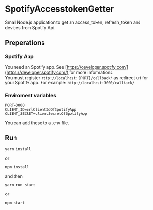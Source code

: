 # SpotifyAccesstokenGetter

Small Node.js application to get an access_token, refresh_token and devices from Spotify Api.

## Preperations

### Spotify App

You need an Spotify app. See [https://developer.spotify.com/](https://developer.spotify.com/) for more informations.  
You must register `http://localhost:{PORT}/callback/` as redirect uri for your Spotify app. For example: `http://localhost:3000/callback/`

### Enviroment variables
```
PORT=3000
CLIENT_ID=urlClientIdOfSpotifyApp
CLIENT_SECRET=clientSecretOfSpotifyApp
```

You can add these to a .env file.

## Run
```
yarn install
```
or
```
npm install
```
and then
```
yarn run start
```
or
```
npm start
```